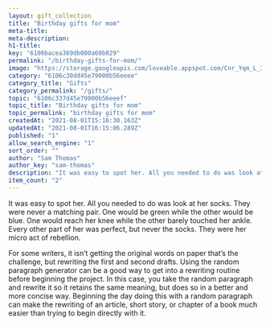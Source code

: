 ```yaml
---
layout: gift_collection
title: "Birthday gifts for mom"
meta-title: 
meta-description: 
h1-title: 
key: "6106bacea369db000a60b029"
permalink: "/birthday-gifts-for-mom/"
image: "https://storage.googleapis.com/loveable.appspot.com/Cnr_Yqm_L_3501e91f3b/Cnr_Yqm_L_3501e91f3b.png"
category: "6106c30dd45e79000b56eeee"
category_title: "Gifts"
category_permalink: "/gifts/"
topic: "6106c337d45e79000b56eeef"
topic_title: "Birthday gifts for mom"
topic_permalink: "birthday gifts for mom"
createdAt: "2021-08-01T15:16:30.163Z"
updatedAt: "2021-08-01T16:15:06.289Z"
published: "1"
allow_search_engine: "1"
sort_order: ""
author: "Sam Thomas"
author_key: "sam-thomas"
description: "It was easy to spot her. All you needed to do was look at her socks. They were never a matching pair."
item_count: "2"
---
```


It was easy to spot her. All you needed to do was look at her socks. They were never a matching pair. One would be green while the other would be blue. One would reach her knee while the other barely touched her ankle. Every other part of her was perfect, but never the socks. They were her micro act of rebellion.

For some writers, it isn’t getting the original words on paper that’s the challenge, but rewriting the first and second drafts. Using the random paragraph generator can be a good way to get into a rewriting routine before beginning the project. In this case, you take the random paragraph and rewrite it so it retains the same meaning, but does so in a better and more concise way. Beginning the day doing this with a random paragraph can make the rewriting of an article, short story, or chapter of a book much easier than trying to begin directly with it.